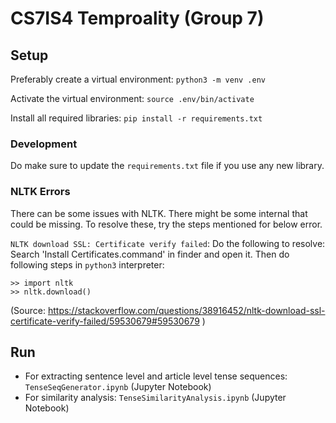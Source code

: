 # CS7IS4 Temproality (Group 7)

## Setup
Preferably create a virtual environment: `python3 -m venv .env`

Activate the virtual environment: `source .env/bin/activate`

Install all required libraries: `pip install -r requirements.txt`

### Development
Do make sure to update the `requirements.txt` file if you use any new library.

### NLTK Errors
There can be some issues with NLTK. There might be some internal that could be missing. To resolve these, try the steps mentioned for below error.

`NLTK download SSL: Certificate verify failed`: Do the following to resolve:
Search 'Install Certificates.command' in finder and open it.
Then do following steps in `python3` interpreter:

```console
>> import nltk
>> nltk.download()
```

(Source: https://stackoverflow.com/questions/38916452/nltk-download-ssl-certificate-verify-failed/59530679#59530679 )

## Run

- For extracting sentence level and article level tense sequences: `TenseSeqGenerator.ipynb` (Jupyter Notebook)
- For similarity analysis: `TenseSimilarityAnalysis.ipynb` (Jupyter Notebook)